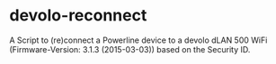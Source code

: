 # devolo-reconnect
A Script to (re)connect a Powerline device to a devolo dLAN 500 WiFi (Firmware-Version: 3.1.3 (2015-03-03)) based on the Security ID.
